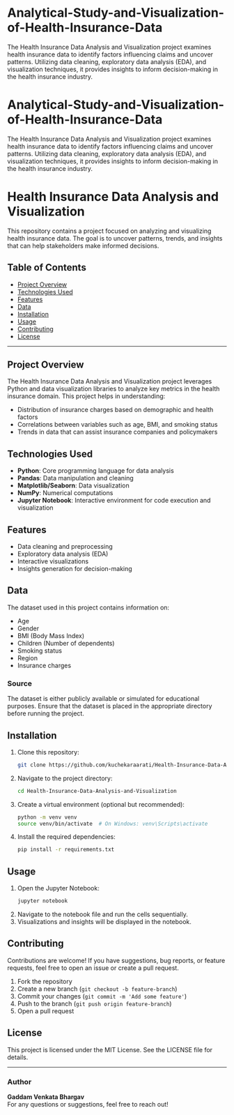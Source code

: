 # Analytical-Study-and-Visualization-of-Health-Insurance-Data
The Health Insurance Data Analysis and Visualization project examines health insurance data to identify factors influencing claims and uncover patterns. Utilizing data cleaning, exploratory data analysis (EDA), and visualization techniques, it provides insights to inform decision-making in the health insurance industry.

# Analytical-Study-and-Visualization-of-Health-Insurance-Data
The Health Insurance Data Analysis and Visualization project examines health insurance data to identify factors influencing claims and uncover patterns. Utilizing data cleaning, exploratory data analysis (EDA), and visualization techniques, it provides insights to inform decision-making in the health insurance industry.

# Health Insurance Data Analysis and Visualization

This repository contains a project focused on analyzing and visualizing health insurance data. The goal is to uncover patterns, trends, and insights that can help stakeholders make informed decisions.

## Table of Contents
- [Project Overview](#project-overview)
- [Technologies Used](#technologies-used)
- [Features](#features)
- [Data](#data)
- [Installation](#installation)
- [Usage](#usage)
- [Contributing](#contributing)
- [License](#license)

---

## Project Overview
The Health Insurance Data Analysis and Visualization project leverages Python and data visualization libraries to analyze key metrics in the health insurance domain. This project helps in understanding:

- Distribution of insurance charges based on demographic and health factors
- Correlations between variables such as age, BMI, and smoking status
- Trends in data that can assist insurance companies and policymakers

## Technologies Used
- **Python**: Core programming language for data analysis
- **Pandas**: Data manipulation and cleaning
- **Matplotlib/Seaborn**: Data visualization
- **NumPy**: Numerical computations
- **Jupyter Notebook**: Interactive environment for code execution and visualization

## Features
- Data cleaning and preprocessing
- Exploratory data analysis (EDA)
- Interactive visualizations
- Insights generation for decision-making

## Data
The dataset used in this project contains information on:
- Age
- Gender
- BMI (Body Mass Index)
- Children (Number of dependents)
- Smoking status
- Region
- Insurance charges

### Source
The dataset is either publicly available or simulated for educational purposes. Ensure that the dataset is placed in the appropriate directory before running the project.

## Installation
1. Clone this repository:
   ```bash
   git clone https://github.com/kuchekaraarati/Health-Insurance-Data-Analysis-and-Visualization.git
   ```
2. Navigate to the project directory:
   ```bash
   cd Health-Insurance-Data-Analysis-and-Visualization
   ```
3. Create a virtual environment (optional but recommended):
   ```bash
   python -m venv venv
   source venv/bin/activate  # On Windows: venv\Scripts\activate
   ```
4. Install the required dependencies:
   ```bash
   pip install -r requirements.txt
   ```

## Usage
1. Open the Jupyter Notebook:
   ```bash
   jupyter notebook
   ```
2. Navigate to the notebook file and run the cells sequentially.
3. Visualizations and insights will be displayed in the notebook.

## Contributing
Contributions are welcome! If you have suggestions, bug reports, or feature requests, feel free to open an issue or create a pull request.

1. Fork the repository
2. Create a new branch (`git checkout -b feature-branch`)
3. Commit your changes (`git commit -m 'Add some feature'`)
4. Push to the branch (`git push origin feature-branch`)
5. Open a pull request

## License
This project is licensed under the MIT License. See the LICENSE file for details.

---

### Author
**Gaddam Venkata Bhargav**  
For any questions or suggestions, feel free to reach out!
